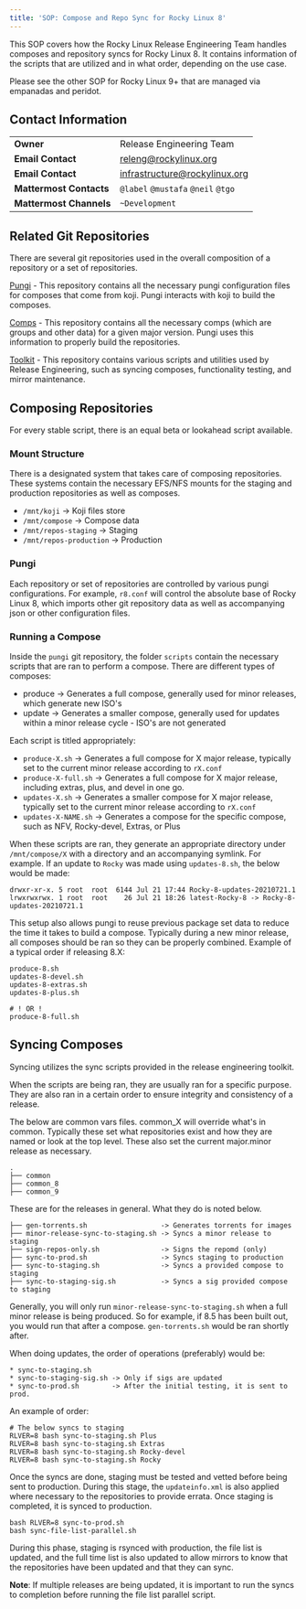 ```yaml
---
title: 'SOP: Compose and Repo Sync for Rocky Linux 8'
---
```


This SOP covers how the Rocky Linux Release Engineering Team handles composes and repository syncs for Rocky Linux 8. It contains information of the scripts that are utilized and in what order, depending on the use case.

Please see the other SOP for Rocky Linux 9+ that are managed via empanadas and peridot.

## Contact Information
| | |
| - | - |
| **Owner** | Release Engineering Team |
| **Email Contact** | releng@rockylinux.org |
| **Email Contact** | infrastructure@rockylinux.org |
| **Mattermost Contacts** | `@label` `@mustafa` `@neil` `@tgo` |
| **Mattermost Channels** | `~Development` |

## Related Git Repositories

There are several git repositories used in the overall composition of a repository or a set of repositories.

[Pungi](https://git.rockylinux.org/rocky/pungi-rocky) - This repository contains all the necessary pungi configuration files for composes that come from koji. Pungi interacts with koji to build the composes.

[Comps](https://git.rockylinux.org/rocky/comps) - This repository contains all the necessary comps (which are groups and other data) for a given major version. Pungi uses this information to properly build the repositories.

[Toolkit](https://github.com/rocky-linux/sig-core-toolkit) - This repository contains various scripts and utilities used by Release Engineering, such as syncing composes, functionality testing, and mirror maintenance.

## Composing Repositories

For every stable script, there is an equal beta or lookahead script available.

### Mount Structure

There is a designated system that takes care of composing repositories. These systems contain the necessary EFS/NFS mounts for the staging and production repositories as well as composes.

* `/mnt/koji` -> Koji files store
* `/mnt/compose` -> Compose data
* `/mnt/repos-staging` -> Staging
* `/mnt/repos-production` -> Production

### Pungi

Each repository or set of repositories are controlled by various pungi configurations. For example, `r8.conf` will control the absolute base of Rocky Linux 8, which imports other git repository data as well as accompanying json or other configuration files.

### Running a Compose

Inside the `pungi` git repository, the folder `scripts` contain the necessary scripts that are ran to perform a compose. There are different types of composes:

* produce -> Generates a full compose, generally used for minor releases, which generate new ISO's
* update -> Generates a smaller compose, generally used for updates within a minor release cycle - ISO's are not generated

Each script is titled appropriately:

* `produce-X.sh` -> Generates a full compose for X major release, typically set to the current minor release according to `rX.conf`
* `produce-X-full.sh` -> Generates a full compose for X major release, including extras, plus, and devel in one go.
* `updates-X.sh` -> Generates a smaller compose for X major release, typically set to the current minor release according to `rX.conf`
* `updates-X-NAME.sh` -> Generates a compose for the specific compose, such as NFV, Rocky-devel, Extras, or Plus

When these scripts are ran, they generate an appropriate directory under `/mnt/compose/X` with a directory and an accompanying symlink. For example. If an update to `Rocky` was made using `updates-8.sh`, the below would be made:

```
drwxr-xr-x. 5 root  root  6144 Jul 21 17:44 Rocky-8-updates-20210721.1
lrwxrwxrwx. 1 root  root    26 Jul 21 18:26 latest-Rocky-8 -> Rocky-8-updates-20210721.1
```

This setup also allows pungi to reuse previous package set data to reduce the time it takes to build a compose. Typically during a new minor release, all composes should be ran so they can be properly combined. Example of a typical order if releasing 8.X:

```
produce-8.sh
updates-8-devel.sh
updates-8-extras.sh
updates-8-plus.sh

# ! OR !
produce-8-full.sh
```

## Syncing Composes

Syncing utilizes the sync scripts provided in the release engineering toolkit.

When the scripts are being ran, they are usually ran for a specific purpose. They are also ran in a certain order to ensure integrity and consistency of a release.

The below are common vars files. common_X will override what's in common. Typically these set what repositories exist and how they are named or look at the top level. These also set the current major.minor release as necessary.

```
.
├── common
├── common_8
├── common_9
```

These are for the releases in general. What they do is noted below.

```
├── gen-torrents.sh                  -> Generates torrents for images
├── minor-release-sync-to-staging.sh -> Syncs a minor release to staging
├── sign-repos-only.sh               -> Signs the repomd (only)
├── sync-to-prod.sh                  -> Syncs staging to production
├── sync-to-staging.sh               -> Syncs a provided compose to staging
├── sync-to-staging-sig.sh           -> Syncs a sig provided compose to staging
```

Generally, you will only run `minor-release-sync-to-staging.sh` when a full minor release is being produced. So for example, if 8.5 has been built out, you would run that after a compose. `gen-torrents.sh` would be ran shortly after.

When doing updates, the order of operations (preferably) would be:

```
* sync-to-staging.sh
* sync-to-staging-sig.sh -> Only if sigs are updated
* sync-to-prod.sh        -> After the initial testing, it is sent to prod.
```

An example of order:

```
# The below syncs to staging
RLVER=8 bash sync-to-staging.sh Plus
RLVER=8 bash sync-to-staging.sh Extras
RLVER=8 bash sync-to-staging.sh Rocky-devel
RLVER=8 bash sync-to-staging.sh Rocky
```

Once the syncs are done, staging must be tested and vetted before being sent to production. During this stage, the `updateinfo.xml` is also applied where necessary to the repositories to provide errata. Once staging is completed, it is synced to production.

```
bash RLVER=8 sync-to-prod.sh
bash sync-file-list-parallel.sh
```

During this phase, staging is rsynced with production, the file list is updated, and the full time list is also updated to allow mirrors to know that the repositories have been updated and that they can sync.

**Note**: If multiple releases are being updated, it is important to run the syncs to completion before running the file list parallel script.
